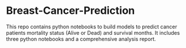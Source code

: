 # Breast-Cancer-Prediction
This repo contains python notebooks to build models to predict cancer patients mortality status (Alive or Dead) and survival months. It includes three python notebooks and a comprehensive analysis report.
